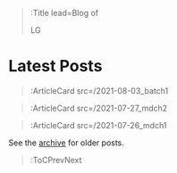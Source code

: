> :Title lead=Blog of
>
> LG

# Latest Posts

> :ArticleCard src=/2021-08-03_batch1

> :ArticleCard src=/2021-07-27_mdch2

> :ArticleCard src=/2021-07-26_mdch1

See the [archive](/archive) for older posts.

> :ToCPrevNext
